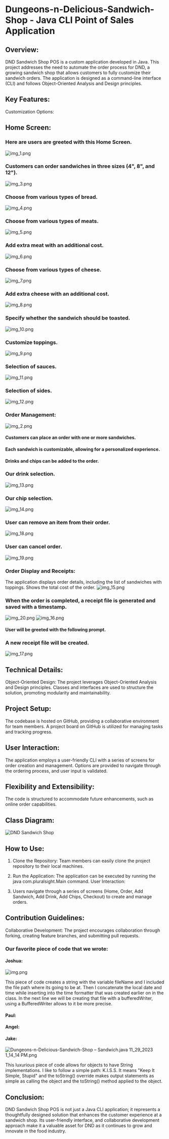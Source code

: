 # Dungeons-n-Delicious-Sandwich-Shop - Java CLI Point of Sales Application
## Overview:
DND Sandwich Shop POS is a custom application developed in Java. This project addresses the need to automate the order process for DND, a growing sandwich shop that allows customers to fully customize their sandwich orders. The application is designed as a command-line interface (CLI) and follows Object-Oriented Analysis and Design principles.

## Key Features:
Customization Options:
## Home Screen:
### Here are users are greeted with this Home Screen.
![img_1.png](img_1.png)

### Customers can order sandwiches in three sizes (4", 8", and 12").
![img_3.png](img_3.png)

### Choose from various types of bread.
![img_4.png](img_4.png)

### Choose from various types of meats.
![img_5.png](img_5.png)

### Add extra meat with an additional cost.
![img_6.png](img_6.png)

### Choose from various types of cheese.
![img_7.png](img_7.png)

### Add extra cheese with an additional cost.
![img_8.png](img_8.png)

### Specify whether the sandwich should be toasted.
![img_10.png](img_10.png)

### Customize toppings.
![img_9.png](img_9.png)

### Selection of sauces.
![img_11.png](img_11.png)

### Selection of sides.
![img_12.png](img_12.png)

### Order Management:
![img_2.png](img_2.png)

#### Customers can place an order with one or more sandwiches.
#### Each sandwich is customizable, allowing for a personalized experience.
#### Drinks and chips can be added to the order.

### Our drink selection.
![img_13.png](img_13.png)

### Our chip selection. 
![img_14.png](img_14.png)

### User can remove an item from their order.
![img_18.png](img_18.png)
### User can cancel order.
![img_19.png](img_19.png)
### Order Display and Receipts:
The application displays order details, including the list of sandwiches with toppings.
Shows the total cost of the order.
![img_15.png](img_15.png)
### When the order is completed, a receipt file is generated and saved with a timestamp.
![img_20.png](img_20.png)
![img_16.png](img_16.png)

#### User will be greeted with the following prompt.
### A new receipt file will be created.
![img_17.png](img_17.png)

## Technical Details:
Object-Oriented Design:
The project leverages Object-Oriented Analysis and Design principles.
Classes and interfaces are used to structure the solution, promoting modularity and maintainability.

## Project Setup:
The codebase is hosted on GitHub, providing a collaborative environment for team members.
A project board on GitHub is utilized for managing tasks and tracking progress.

## User Interaction:
The application employs a user-friendly CLI with a series of screens for order creation and management.
Options are provided to navigate through the ordering process, and user input is validated.

## Flexibility and Extensibility:
The code is structured to accommodate future enhancements, such as online order capabilities.

## Class Diagram:
![DND Sandwich Shop](https://github.com/Joshua722/Dungeons-n-Delicious-Sandwich-Shop/assets/14105717/db76a432-3261-4daf-847c-c9155c0d4a3f)

## How to Use:
1. Clone the Repository:
Team members can easily clone the project repository to their local machines.

2. Run the Application:
The application can be executed by running the java com.pluralsight.Main command.
User Interaction:

3. Users navigate through a series of screens (Home, Order, Add Sandwich, Add Drink, Add Chips, Checkout) to create and manage orders.

## Contribution Guidelines:
Collaborative Development:
The project encourages collaboration through forking, creating feature branches, and submitting pull requests.
### Our favorite piece of code that we wrote:
#### Joshua:
![img.png](img.png)

This piece of code creates a string with the variable fileName and I included the file path where its going to be at.
Then I concatenate the local date and time while inserting into the time formatter that was created earlier on in
the class. In the next line we will be creating that file with a bufferedWriter, using a BufferedWriter allows to it
be more precise.
#### Paul:

#### Angel: 

#### Jake:
![Dungeons-n-Delicious-Sandwich-Shop – Sandwich.java 11_29_2023 1_14_14 PM.png](Dungeons-n-Delicious-Sandwich-Shop%20%96%20Sandwich.java%2011_29_2023%201_14_14%20PM.png)

This luxurious piece of code allows for objects to have String implementations. I like to follow a simple path: K.I.S.S.
It means "Keep It Simple, Stupid" and the toString() override makes output statements as simple as calling the object and
the toString() method applied to the object.
## Conclusion:
DND Sandwich Shop POS is not just a Java CLI application; it represents a thoughtfully designed solution that enhances the customer experience at a sandwich shop. Its user-friendly interface, and collaborative development approach make it a valuable asset for DND as it continues to grow and innovate in the food industry.
